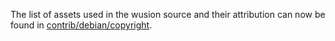 The list of assets used in the wusion source and their attribution can now be found in [contrib/debian/copyright](../contrib/debian/copyright).
